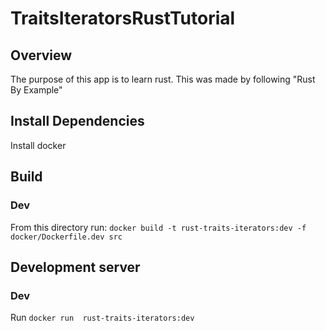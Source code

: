 # TraitsIteratorsRustTutorial

## Overview
The purpose of this app is to learn rust. This was made by following "Rust By Example"

## Install Dependencies
Install docker

## Build
### Dev
From this directory run: `docker build -t rust-traits-iterators:dev -f docker/Dockerfile.dev src`

## Development server
### Dev
Run `docker run  rust-traits-iterators:dev`